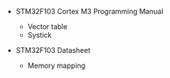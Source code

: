 + STM32F103 Cortex M3 Programming Manual
	+ Vector table 
	+ Systick
	
+ STM32F103 Datasheet

	+ Memory mapping
